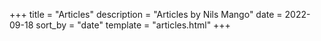 +++
title = "Articles"
description = "Articles by Nils Mango"
date = 2022-09-18
sort_by = "date"
template = "articles.html"
+++
